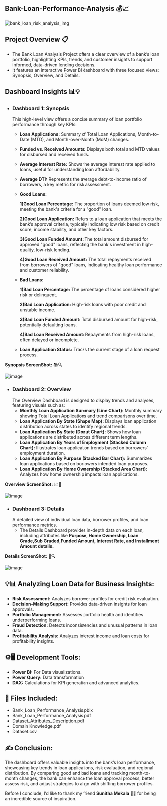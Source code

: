 ## Bank-Loan-Performance-Analysis 💰📈
![bank_loan_risk_analysis_img](https://github.com/user-attachments/assets/c11fda6d-f6eb-4378-a101-26420f3abd7f)
## Project Overview 📋
- The Bank Loan Analysis Project offers a clear overview of a bank’s loan portfolio, highlighting KPIs, trends, and customer insights to support informed, data-driven lending decisions.
- It features an interactive Power BI dashboard with three focused views: Synopsis, Overview, and Details.

## Dashboard Insights 📊💡
- ### Dashboard 1: Synopsis
   This high-level view offers a concise summary of loan portfolio performance through key KPIs:

    - **Loan Applications:** Summary of Total Loan Applications, Month-to-Date (MTD), and Month-over-Month (MoM) changes.
    - **Funded vs. Received Amounts:**  Displays both total and MTD values for disbursed and received funds.
    - **Average Interest Rate:**   Shows the average interest rate applied to loans, useful for understanding loan affordability.
    - **Average DTI:**  Represents the average debt-to-income ratio of borrowers, a key metric for risk assessment.
    - **Good Loans:** <br/>
    
         **1)Good Loan Percentage:** The proportion of loans deemed low risk, meeting the bank's criteria for a "good" loan.
         
         **2)Good Loan Application:** Refers to a loan application that meets the bank’s approval criteria, typically indicating low risk based on credit score, 
         income stability, and other key factors.

         **3)Good Loan Funded Amount:** The total amount disbursed for approved "good" loans, reflecting the bank's investment in high-quality, low-risk lending.

         **4)Good Loan Received Amount:** The total repayments received from borrowers of "good" loans, indicating healthy loan performance and customer reliability.
       
    - **Bad Loans:** <br/>

         **1)Bad Loan Percentage:** The percentage of loans considered higher risk or delinquent.

         **2)Bad Loan Application:** High-risk loans with poor credit and unstable income.

         **3)Bad Loan Funded Amount:** Total disbursed amount for high-risk, potentially defaulting loans.

         **4)Bad Loan Received Amount:** Repayments from high-risk loans, often delayed or incomplete.

    - **Loan Application Status:**  Tracks the current stage of a loan request process.

**Synopsis ScreenShot:** 📚🔍

 ![image](https://github.com/user-attachments/assets/09a89adc-9dca-4e51-991a-3ddb0ee61fc0)

- ### Dashboard 2: Overview
  The Overview Dashboard is designed to display trends and analyses, featuring visuals such as:
    - **Monthly Loan Application Summary (Line Chart):** Monthly summary showing Total Loan Applications and trend comparisons over time.
    - **Loan Application By State (Shape Map):**  Displays loan application distribution across states to identify regional trends.
    - **Loan Application By State (Donut Chart):**   Shows how loan applications are distributed across different term lengths.
    - **Loan Application By Years of Employment (Stacked Column Chart):**  Illustrates loan application trends based on borrowers' employment duration.
    - **Loan Application By Purpose (Stacked Bar Chart):**  Summarizes loan applications based on borrowers intended loan purposes.
    - **Loan Application By Home Ownership (Stacked Area Chart):**  Analyzes how home ownership impacts loan applications.

**Overview ScreenShot:** 📈🧭

 ![image](https://github.com/user-attachments/assets/d716c081-dfcd-41d9-8ebb-9ef5c3a6f4ce)

      
- ### Dashboard 3: Details
  A detailed view of individual loan data, borrower profiles, and loan performance metrics.
  - The Details Dashboard provides in-depth data on each loan, including attributes like **Purpose, Home Ownership, Loan Grade,Sub Graded,Funded Amount, Interest 
    Rate, and Installment Amount details.**

**Details ScreenShot:** 📄🔍
 
 ![image](https://github.com/user-attachments/assets/e7d00726-f02c-4f81-82e7-c13a139a8dc0)

## 💡📊 Analyzing Loan Data for Business Insights: 
  - **Risk Assessment:** Analyzes borrower profiles for credit risk evaluation.
  - **Decision-Making Support:** Provides data-driven insights for loan approvals.
  - **Portfolio Management:** Assesses portfolio health and identifies underperforming loans.
  - **Fraud Detection:** Detects inconsistencies and unusual patterns in loan data.
  - **Profitability Analysis:** Analyzes interest income and loan costs for profitability insights.

## ⚙️🖥️ Development Tools: 
  - **Power BI:** For Data visualizations.
  - **Power Query:** Data transformation.
  - **DAX:** Calculations for KPI generation and advanced analytics.
 
## 📁 Files Included: 
   - Bank_Loan_Performance_Analysis.pbix
   - Bank_Loan_Performance_Analysis.pdf
   - Dataset_Attributes_Description.pdf
   - Domain Knowledge.pdf
   - Dataset.csv

## ✍️ Conclusion: 
The dashboard offers valuable insights into the bank’s loan performance, showcasing key trends in loan applications, risk evaluation, and regional distribution. By comparing good and bad loans and tracking month-to-month changes, the bank can enhance the loan approval process, better assess risk, and adjust strategies to align with shifting borrower profiles.

Before I conclude, I’d like to thank my friend **Sunitha Mekala 👫🙏** for being an incredible source of inspiration.
